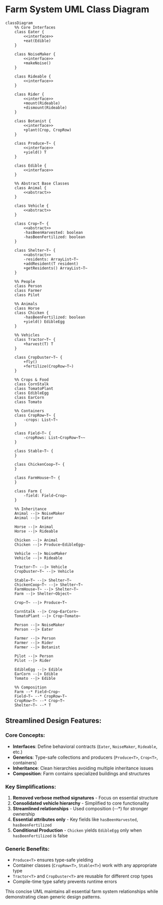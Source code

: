 # Farm System UML Class Diagram

```mermaid
classDiagram
    %% Core Interfaces
    class Eater {
        <<interface>>
        +eat(Edible)
    }
    
    class NoiseMaker {
        <<interface>>
        +makeNoise()
    }
    
    class Rideable {
        <<interface>>
    }
    
    class Rider {
        <<interface>>
        +mount(Rideable)
        +dismount(Rideable)
    }
    
    class Botanist {
        <<interface>>
        +plant(Crop, CropRow)
    }
    
    class Produce~T~ {
        <<interface>>
        +yield() T
    }
    
    class Edible {
        <<interface>>
    }
    
    %% Abstract Base Classes
    class Animal {
        <<abstract>>
    }
    
    class Vehicle {
        <<abstract>>
    }
    
    class Crop~T~ {
        <<abstract>>
        -hasBeenHarvested: boolean
        -hasBeenFertilized: boolean
    }
    
    class Shelter~T~ {
        <<abstract>>
        -residents: ArrayList~T~
        +addResident(T resident)
        +getResidents() ArrayList~T~
    }
    
    %% People
    class Person
    class Farmer
    class Pilot
    
    %% Animals
    class Horse
    class Chicken {
        -hasBeenFertilized: boolean
        +yield() EdibleEgg
    }
    
    %% Vehicles
    class Tractor~T~ {
        +harvest(T) T
    }
    
    class CropDuster~T~ {
        +fly()
        +fertilize(CropRow~T~)
    }
    
    %% Crops & Food
    class CornStalk
    class TomatoPlant
    class EdibleEgg
    class EarCorn
    class Tomato
    
    %% Containers
    class CropRow~T~ {
        -crops: List~T~
    }
    
    class Field~T~ {
        -cropRows: List~CropRow~T~~
    }
    
    class Stable~T~ {
    }
    
    class ChickenCoop~T~ {
    }
    
    class FarmHouse~T~ {
    }
    
    class Farm {
        -field: Field~Crop~
    }
    
    %% Inheritance
    Animal --|> NoiseMaker
    Animal --|> Eater
    
    Horse --|> Animal
    Horse --|> Rideable
    
    Chicken --|> Animal
    Chicken --|> Produce~EdibleEgg~
    
    Vehicle --|> NoiseMaker
    Vehicle --|> Rideable
    
    Tractor~T~ --|> Vehicle
    CropDuster~T~ --|> Vehicle
    
    Stable~T~ --|> Shelter~T~
    ChickenCoop~T~ --|> Shelter~T~
    FarmHouse~T~ --|> Shelter~T~
    Farm --|> Shelter~Object~
    
    Crop~T~ --|> Produce~T~
    
    CornStalk --|> Crop~EarCorn~
    TomatoPlant --|> Crop~Tomato~
    
    Person --|> NoiseMaker
    Person --|> Eater
    
    Farmer --|> Person
    Farmer --|> Rider
    Farmer --|> Botanist
    
    Pilot --|> Person
    Pilot --|> Rider
    
    EdibleEgg --|> Edible
    EarCorn --|> Edible
    Tomato --|> Edible
    
    %% Composition
    Farm --* Field~Crop~
    Field~T~ --* CropRow~T~
    CropRow~T~ --* Crop~T~
    Shelter~T~ --* T
```

## Streamlined Design Features:

### **Core Concepts:**
- **Interfaces**: Define behavioral contracts (`Eater`, `NoiseMaker`, `Rideable`, etc.)
- **Generics**: Type-safe collections and producers (`Produce<T>`, `Crop<T>`, containers)
- **Inheritance**: Clean hierarchies avoiding multiple inheritance issues
- **Composition**: Farm contains specialized buildings and structures

### **Key Simplifications:**
1. **Removed verbose method signatures** - Focus on essential structure
2. **Consolidated vehicle hierarchy** - Simplified to core functionality
3. **Streamlined relationships** - Used composition (--*) for stronger ownership
4. **Essential attributes only** - Key fields like `hasBeenHarvested`, `hasBeenFertilized`
5. **Conditional Production** - `Chicken` yields `EdibleEgg` only when `hasBeenFertilized` is false

### **Generic Benefits:**
- `Produce<T>` ensures type-safe yielding
- Container classes (`CropRow<T>`, `Stable<T>`) work with any appropriate type
- `Tractor<T>` and `CropDuster<T>` are reusable for different crop types
- Compile-time type safety prevents runtime errors

This concise UML maintains all essential farm system relationships while demonstrating clean generic design patterns.
